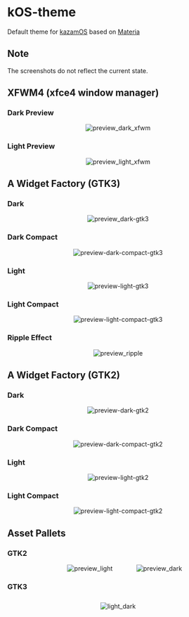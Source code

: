 

# kOS-theme 

Default theme for [kazamOS](https://github.com/Wolf-Pack-Clan/kazamOS) based on [Materia](https://github.com/nana-4/materia-theme/)

## Note
The screenshots do not reflect the current state.

## XFWM4 (xfce4 window manager)

### Dark Preview

<p align="center">
  <img src="https://raw.githubusercontent.com/Wolf-Pack-Clan/kOS-theme/refs/heads/master/images/xfwm4-dark.png" alt="preview_dark_xfwm" hspace="40">
</p>

### Light Preview

<p align="center">
  <img src="https://raw.githubusercontent.com/Wolf-Pack-Clan/kOS-theme/refs/heads/master/images/xfwm4-light.png" alt="preview_light_xfwm" hspace="40">
</p>

## A Widget Factory (GTK3)

### Dark

<p align="center">
  <img src="https://raw.githubusercontent.com/Wolf-Pack-Clan/kOS-theme/refs/heads/master/images/preview-dark-gtk3.png" alt="preview_dark-gtk3" hspace="20">
</p>

### Dark Compact

<p align="center">
  <img src="https://raw.githubusercontent.com/Wolf-Pack-Clan/kOS-theme/refs/heads/master/images/preview-dark-compact-gtk3.png" alt="preview-dark-compact-gtk3" hspace="20">
</p>

### Light

<p align="center">
  <img src="https://raw.githubusercontent.com/Wolf-Pack-Clan/kOS-theme/refs/heads/master/images/preview-light-gtk3.png" alt="preview-light-gtk3" hspace="20">
</p>

### Light Compact

<p align="center">
  <img src="https://raw.githubusercontent.com/Wolf-Pack-Clan/kOS-theme/refs/heads/master/images/preview-light-compact-gtk3.png" alt="preview-light-compact-gtk3" hspace="20">
</p>

### Ripple Effect

<p align="center">
  <img src="https://raw.githubusercontent.com/Wolf-Pack-Clan/kOS-theme/refs/heads/master/images/ripple.gif" alt="preview_ripple" hspace="20">
</p>

## A Widget Factory (GTK2)

### Dark

<p align="center">
  <img src="https://raw.githubusercontent.com/Wolf-Pack-Clan/kOS-theme/refs/heads/master/images/preview-dark-gtk2.png" alt="preview-dark-gtk2" hspace="20">
</p>

### Dark Compact

<p align="center">
  <img src="https://raw.githubusercontent.com/Wolf-Pack-Clan/kOS-theme/refs/heads/master/images/preview-dark-compact-gtk2.png" alt="preview-dark-compact-gtk2" hspace="20">
</p>

### Light

<p align="center">
  <img src="https://raw.githubusercontent.com/Wolf-Pack-Clan/kOS-theme/refs/heads/master/images/preview-light-gtk2.png" alt="preview-light-gtk2" hspace="20">
</p>

### Light Compact

<p align="center">
  <img src="https://raw.githubusercontent.com/Wolf-Pack-Clan/kOS-theme/refs/heads/master/images/preview-light-compact-gtk2.png" alt="preview-light-compact-gtk2" hspace="20">
</p>

## Asset Pallets

### GTK2

<p align="center">
  <img src="https://raw.githubusercontent.com/Wolf-Pack-Clan/kOS-theme/refs/heads/master/images/preview_light.png" alt="preview_light" hspace="40">
  <img src="https://raw.githubusercontent.com/Wolf-Pack-Clan/kOS-theme/refs/heads/master/images/preview_dark.png" alt="preview_dark" hspace="10">
</p>

### GTK3

<p align="center">
  <img src="https://raw.githubusercontent.com/Wolf-Pack-Clan/kOS-theme/refs/heads/master/images/light_dark.png" alt="light_dark" vspace="10">
</p>
